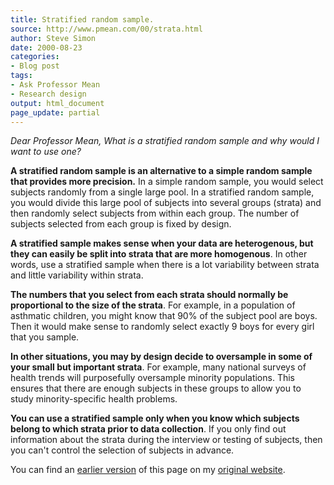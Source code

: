 ```yaml
---
title: Stratified random sample.
source: http://www.pmean.com/00/strata.html
author: Steve Simon
date: 2000-08-23
categories:
- Blog post
tags:
- Ask Professor Mean
- Research design
output: html_document
page_update: partial
---
```

*Dear Professor Mean, What is a stratified random sample and why would I want to use one?*

**A stratified random sample is an alternative to a simple random sample that provides more precision.** In a simple random sample, you would select subjects randomly from a single large pool. In a stratified random sample, you would divide this large pool of subjects into several groups (strata) and then randomly select subjects from within each group. The number of subjects selected from each group is fixed by design.

**A stratified sample makes sense when your data are heterogenous, but they can easily be split into strata that are more homogenous**. In other words, use a stratified sample when there is a lot variability between strata and little variability within strata.

**The numbers that you select from each strata should normally be proportional to the size of the strata**. For example, in a population of asthmatic children, you might know that 90% of the subject pool are boys. Then it would make sense to randomly select exactly 9 boys for every girl that you sample.

**In other situations, you may by design decide to oversample in some of your small but important strata**. For example, many national surveys of health trends will purposefully oversample minority populations. This ensures that there are enough subjects in these groups to allow you to study minority-specific health problems.

**You can use a stratified sample only when you know which subjects belong to which strata prior to data collection**. If you only find out information about the strata during the interview or testing of subjects, then you can't control the selection of subjects in advance.

You can find an [earlier version][sim1] of this page on my [original website][sim2].

[sim1]: http://www.pmean.com/00/strata.html
[sim2]: http://www.pmean.com/original_site.html
